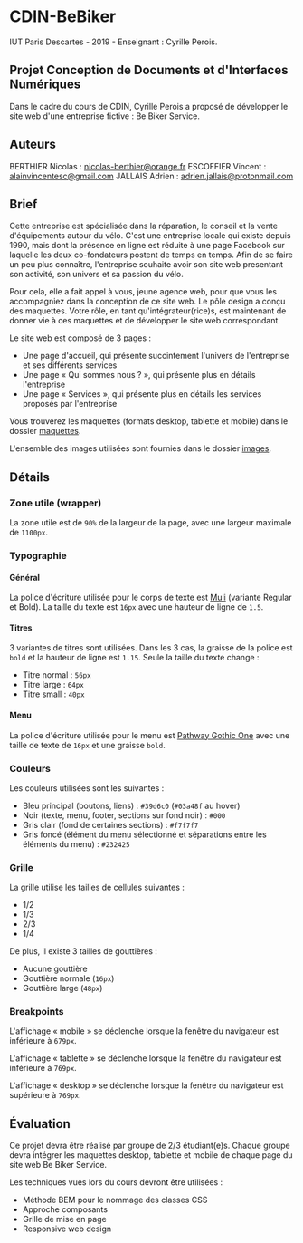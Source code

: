 # CDIN-BeBiker
IUT Paris Descartes - 2019 - Enseignant : Cyrille Perois.

## Projet Conception de Documents et d'Interfaces Numériques

Dans le cadre du cours de CDIN, Cyrille Perois a proposé de développer le site web d'une
entreprise fictive : Be Biker Service.

## Auteurs

BERTHIER Nicolas : <nicolas-berthier@orange.fr>
ESCOFFIER Vincent : <alainvincentesc@gmail.com>
JALLAIS Adrien : <adrien.jallais@protonmail.com>

## Brief

Cette entreprise est spécialisée dans la réparation, le conseil et la vente
d'équipements autour du vélo. C'est une entreprise locale qui existe depuis
1990, mais dont la présence en ligne est réduite à une page Facebook sur
laquelle les deux co-fondateurs postent de temps en temps. Afin de se faire un
peu plus connaître, l'entreprise souhaite avoir son site web presentant son
activité, son univers et sa passion du vélo.

Pour cela, elle a fait appel à vous, jeune agence web, pour que vous les
accompagniez dans la conception de ce site web. Le pôle design a conçu des
maquettes. Votre rôle, en tant qu'intégrateur(rice)s, est maintenant de donner
vie à ces maquettes et de développer le site web correspondant.

Le site web est composé de 3 pages :

* Une page d'accueil, qui présente succintement l'univers de l'entreprise et ses différents services
* Une page « Qui sommes nous ? », qui présente plus en détails l'entreprise
* Une page « Services », qui présente plus en détails les services proposés par l'entreprise

Vous trouverez les maquettes (formats desktop, tablette et mobile) dans le
dossier [maquettes](./maquettes).

L'ensemble des images utilisées sont fournies dans le dossier
[images](./images).

## Détails

### Zone utile (wrapper)

La zone utile est de `90%` de la largeur de la page, avec une largeur maximale
de `1100px`.

### Typographie

#### Général

La police d'écriture utilisée pour le corps de texte est
[Muli](https://fonts.google.com/specimen/Muli) (variante Regular et Bold). La
taille du texte est `16px` avec une hauteur de ligne de `1.5`.

#### Titres

3 variantes de titres sont utilisées. Dans les 3 cas, la graisse de la police
est `bold` et la hauteur de ligne est `1.15`. Seule la taille du texte change :

* Titre normal : `56px`
* Titre large : `64px`
* Titre small : `40px`


#### Menu

La police d'écriture utilisée pour le menu est [Pathway Gothic
One](https://fonts.google.com/specimen/Pathway+Gothic+One) avec une taille de
texte de `16px` et une graisse `bold`.

### Couleurs

Les couleurs utilisées sont les suivantes :

* Bleu principal (boutons, liens) : `#39d6c0` (`#03a48f` au hover)
* Noir (texte, menu, footer, sections sur fond noir) : `#000`
* Gris clair (fond de certaines sections) : `#f7f7f7`
* Gris foncé (élément du menu sélectionné et séparations entre les éléments du menu) : `#232425`

### Grille

La grille utilise les tailles de cellules suivantes :

* 1/2
* 1/3
* 2/3
* 1/4

De plus, il existe 3 tailles de gouttières :

* Aucune gouttière
* Gouttière normale (`16px`)
* Gouttière large (`48px`)

### Breakpoints

L'affichage « mobile » se déclenche lorsque la fenêtre du navigateur est
inférieure à `679px`.

L'affichage « tablette » se déclenche lorsque la fenêtre du navigateur est
inférieure à `769px`.

L'affichage « desktop » se déclenche lorsque la fenêtre du navigateur est
supérieure à `769px`.

## Évaluation

Ce projet devra être réalisé par groupe de 2/3 étudiant(e)s. Chaque groupe
devra intégrer les maquettes desktop, tablette et mobile de chaque page du site
web Be Biker Service.

Les techniques vues lors du cours devront être utilisées :

* Méthode BEM pour le nommage des classes CSS
* Approche composants
* Grille de mise en page
* Responsive web design
